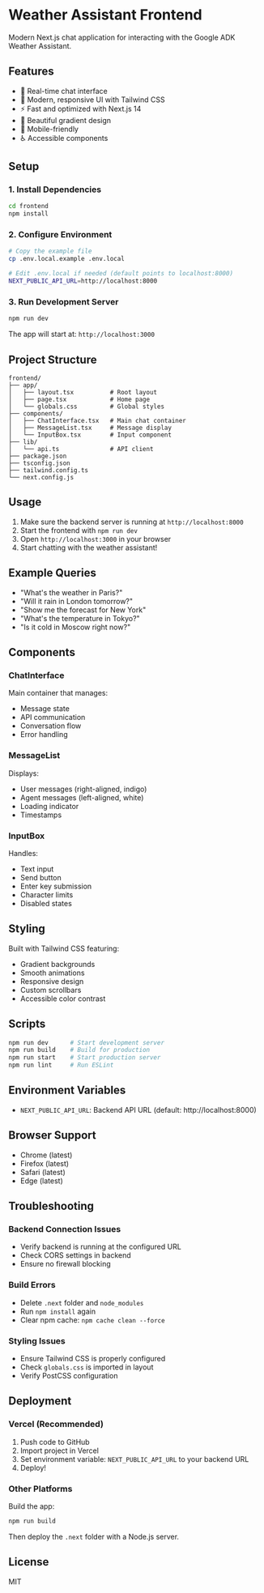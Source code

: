 # Weather Assistant Frontend

Modern Next.js chat application for interacting with the Google ADK Weather Assistant.

## Features

- 💬 Real-time chat interface
- 🎨 Modern, responsive UI with Tailwind CSS
- ⚡ Fast and optimized with Next.js 14
- 🌈 Beautiful gradient design
- 📱 Mobile-friendly
- ♿ Accessible components

## Setup

### 1. Install Dependencies

```bash
cd frontend
npm install
```

### 2. Configure Environment

```bash
# Copy the example file
cp .env.local.example .env.local

# Edit .env.local if needed (default points to localhost:8000)
NEXT_PUBLIC_API_URL=http://localhost:8000
```

### 3. Run Development Server

```bash
npm run dev
```

The app will start at: `http://localhost:3000`

## Project Structure

```
frontend/
├── app/
│   ├── layout.tsx          # Root layout
│   ├── page.tsx            # Home page
│   └── globals.css         # Global styles
├── components/
│   ├── ChatInterface.tsx   # Main chat container
│   ├── MessageList.tsx     # Message display
│   └── InputBox.tsx        # Input component
├── lib/
│   └── api.ts              # API client
├── package.json
├── tsconfig.json
├── tailwind.config.ts
└── next.config.js
```

## Usage

1. Make sure the backend server is running at `http://localhost:8000`
2. Start the frontend with `npm run dev`
3. Open `http://localhost:3000` in your browser
4. Start chatting with the weather assistant!

## Example Queries

- "What's the weather in Paris?"
- "Will it rain in London tomorrow?"
- "Show me the forecast for New York"
- "What's the temperature in Tokyo?"
- "Is it cold in Moscow right now?"

## Components

### ChatInterface
Main container that manages:
- Message state
- API communication
- Conversation flow
- Error handling

### MessageList
Displays:
- User messages (right-aligned, indigo)
- Agent messages (left-aligned, white)
- Loading indicator
- Timestamps

### InputBox
Handles:
- Text input
- Send button
- Enter key submission
- Character limits
- Disabled states

## Styling

Built with Tailwind CSS featuring:
- Gradient backgrounds
- Smooth animations
- Responsive design
- Custom scrollbars
- Accessible color contrast

## Scripts

```bash
npm run dev      # Start development server
npm run build    # Build for production
npm run start    # Start production server
npm run lint     # Run ESLint
```

## Environment Variables

- `NEXT_PUBLIC_API_URL`: Backend API URL (default: http://localhost:8000)

## Browser Support

- Chrome (latest)
- Firefox (latest)
- Safari (latest)
- Edge (latest)

## Troubleshooting

### Backend Connection Issues
- Verify backend is running at the configured URL
- Check CORS settings in backend
- Ensure no firewall blocking

### Build Errors
- Delete `.next` folder and `node_modules`
- Run `npm install` again
- Clear npm cache: `npm cache clean --force`

### Styling Issues
- Ensure Tailwind CSS is properly configured
- Check `globals.css` is imported in layout
- Verify PostCSS configuration

## Deployment

### Vercel (Recommended)

1. Push code to GitHub
2. Import project in Vercel
3. Set environment variable: `NEXT_PUBLIC_API_URL` to your backend URL
4. Deploy!

### Other Platforms

Build the app:
```bash
npm run build
```

Then deploy the `.next` folder with a Node.js server.

## License

MIT
